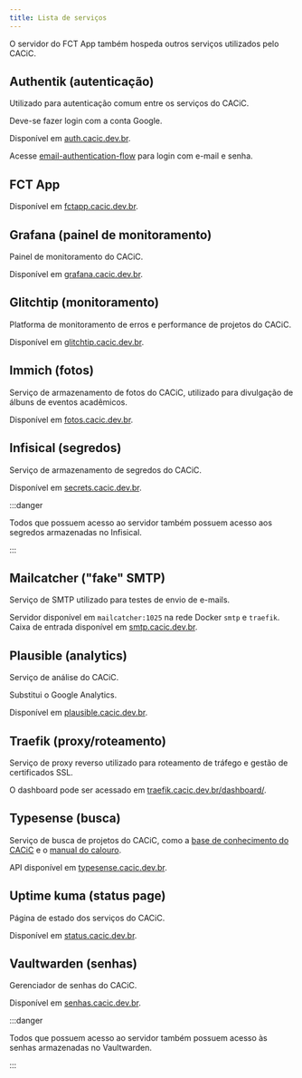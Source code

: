 ```yaml
---
title: Lista de serviços
---
```


O servidor do FCT App também hospeda outros serviços utilizados pelo CACiC.

## Authentik (autenticação)

Utilizado para autenticação comum entre os serviços do CACiC.

Deve-se fazer login com a conta Google.

Disponível em [auth.cacic.dev.br](https://auth.cacic.dev.br).

Acesse [email-authentication-flow](https://auth.cacic.dev.br/if/flow/email-authentication-flow/) para login com e-mail e senha.

## FCT App

Disponível em [fctapp.cacic.dev.br](https://fctapp.cacic.dev.br).

## Grafana (painel de monitoramento)

Painel de monitoramento do CACiC.

Disponível em [grafana.cacic.dev.br](https://grafana.cacic.dev.br).

## Glitchtip (monitoramento)

Platforma de monitoramento de erros e performance de projetos do CACiC.

Disponível em [glitchtip.cacic.dev.br](https://glitchtip.cacic.dev.br).

## Immich (fotos)

Serviço de armazenamento de fotos do CACiC, utilizado para divulgação de álbuns de eventos acadêmicos.

Disponível em [fotos.cacic.dev.br](https://fotos.cacic.dev.br).

## Infisical (segredos)

Serviço de armazenamento de segredos do CACiC.

Disponível em [secrets.cacic.dev.br](https://secrets.cacic.dev.br).

:::danger

Todos que possuem acesso ao servidor também possuem acesso aos segredos armazenadas no Infisical.

:::

## Mailcatcher ("fake" SMTP)

Serviço de SMTP utilizado para testes de envio de e-mails.

Servidor disponível em `mailcatcher:1025` na rede Docker `smtp` e `traefik`.  
Caixa de entrada disponível em [smtp.cacic.dev.br](https://smtp.cacic.dev.br).

## Plausible (analytics)

Serviço de análise do CACiC.

Substitui o Google Analytics.

Disponível em [plausible.cacic.dev.br](https://plausible.cacic.dev.br).

## Traefik (proxy/roteamento)

Serviço de proxy reverso utilizado para roteamento de tráfego e gestão de certificados SSL.

O dashboard pode ser acessado em [traefik.cacic.dev.br/dashboard/](https://traefik.cacic.dev.br/dashboard/).

## Typesense (busca)

Serviço de busca de projetos do CACiC, como a [base de conhecimento do CACiC](https://cacic-fct.github.io/kb) e o [manual do calouro](https://cacic-fct.github.io/manual-do-calouro).

API disponível em [typesense.cacic.dev.br](https://typesense.cacic.dev.br).

## Uptime kuma (status page)

Página de estado dos serviços do CACiC.

Disponível em [status.cacic.dev.br](https://status.cacic.dev.br).

## Vaultwarden (senhas)

Gerenciador de senhas do CACiC.

Disponível em [senhas.cacic.dev.br](https://senhas.cacic.dev.br).

:::danger

Todos que possuem acesso ao servidor também possuem acesso às senhas armazenadas no Vaultwarden.

:::
